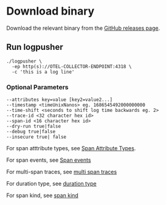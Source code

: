 # Download binary

Download the relevant binary from the [GitHub releases page](https://github.com/agardnerit/logpusher/releases/latest).

## Run logpusher

```
./logpusher \
  -ep http(s)://OTEL-COLLECTOR-ENDPOINT:4318 \
  -c 'this is a log line'
```

### Optional Parameters

```
--attributes key=value [key2=value2...]
--timestamp <timeUnixNanos> eg. 1686545492000000000
--time-shift <seconds to shift log time backwards eg. 2>
--trace-id <32 character hex id>
--span-id <16 character hex id>
--dry-run true|false
--debug true|false
--insecure true| false
```

For span atttribute types, see [Span Attribute Types](../reference/span-attribute-types.md).

For span events, see [Span events](../reference/span-events.md)

For multi-span traces, see [multi span traces](../reference/multi-span-traces.md)

For duration type, see [duration type](../reference/duration-type.md)

For span kind, see [span kind](../reference/span-kind.md)